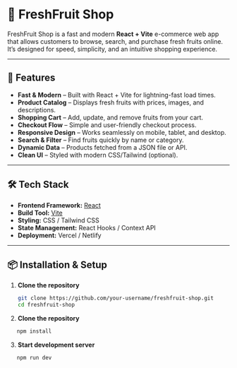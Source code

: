 # 🍓 FreshFruit Shop

FreshFruit Shop is a fast and modern **React + Vite** e-commerce web app that allows customers to browse, search, and purchase fresh fruits online.  
It’s designed for speed, simplicity, and an intuitive shopping experience.

---

## 🚀 Features

- **Fast & Modern** – Built with React + Vite for lightning-fast load times.
- **Product Catalog** – Displays fresh fruits with prices, images, and descriptions.
- **Shopping Cart** – Add, update, and remove fruits from your cart.
- **Checkout Flow** – Simple and user-friendly checkout process.
- **Responsive Design** – Works seamlessly on mobile, tablet, and desktop.
- **Search & Filter** – Find fruits quickly by name or category.
- **Dynamic Data** – Products fetched from a JSON file or API.
- **Clean UI** – Styled with modern CSS/Tailwind (optional).

---

## 🛠️ Tech Stack

- **Frontend Framework:** [React](https://react.dev/)
- **Build Tool:** [Vite](https://vitejs.dev/)
- **Styling:** CSS / Tailwind CSS
- **State Management:** React Hooks / Context API
- **Deployment:** Vercel / Netlify

---

## 📦 Installation & Setup

1. **Clone the repository**
   ```bash
   git clone https://github.com/your-username/freshfruit-shop.git
   cd freshfruit-shop
2. **Clone the repository**
```bash
   npm install
```
3. **Start development server**
```bash
   npm run dev
```
